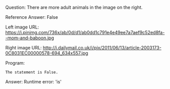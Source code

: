 Question: There are more adult animals in the image on the right.

Reference Answer: False

Left image URL: https://i.pinimg.com/736x/ab/0d/d1/ab0dd1c791e4e49ee7a7aef9c52ed8fa--mom-and-baboon.jpg

Right image URL: http://i.dailymail.co.uk/i/pix/2011/06/13/article-2003173-0C8031EC00000578-694_634x557.jpg

Program:

```
The statement is False.
```
Answer: Runtime error: 'is'

